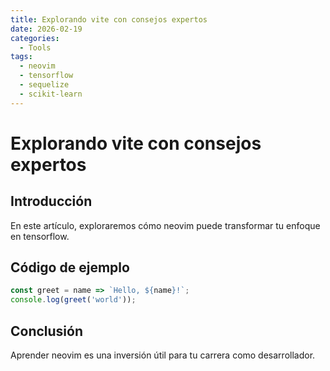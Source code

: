 ```yaml
---
title: Explorando vite con consejos expertos
date: 2026-02-19
categories:
  - Tools
tags:
  - neovim
  - tensorflow
  - sequelize
  - scikit-learn
---
```


# Explorando vite con consejos expertos

## Introducción

En este artículo, exploraremos cómo neovim puede transformar tu enfoque en tensorflow.

## Código de ejemplo

```javascript
const greet = name => `Hello, ${name}!`;
console.log(greet('world'));
```

## Conclusión

Aprender neovim es una inversión útil para tu carrera como desarrollador.